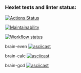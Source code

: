 ### Hexlet tests and linter status:
[![Actions Status](https://github.com/Barzabel/frontend-project-lvl1/workflows/hexlet-check/badge.svg)](https://github.com/Barzabel/frontend-project-lvl1/actions)


[![Maintainability](https://api.codeclimate.com/v1/badges/68c86601ab41a89cb029/maintainability)](https://codeclimate.com/github/Barzabel/frontend-project-lvl1/maintainability)


[![Workflow status](https://github.com/Barzabel/frontend-project-lvl1/actions/workflows/all_tests.yml/badge.svg)](https://github.com/Barzabel/frontend-project-lvl1/)


brain-even
[![asciicast](https://asciinema.org/a/468509.svg)](https://asciinema.org/a/468509)

brain-calc
[![asciicast](https://asciinema.org/a/468681.svg)](https://asciinema.org/a/468681)

brain-gcd
[![asciicast](https://asciinema.org/a/468908.svg)](https://asciinema.org/a/468908)
